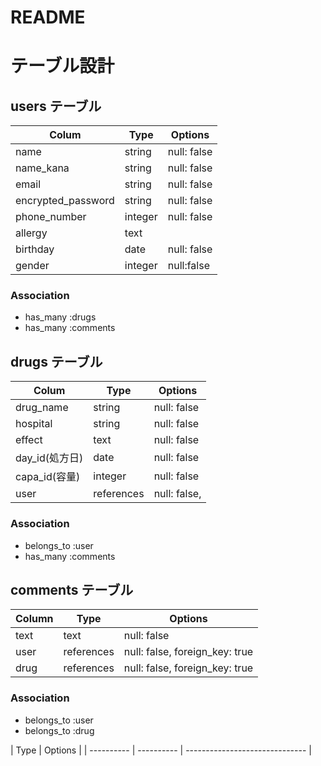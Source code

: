 # README
# テーブル設計

## users テーブル

| Colum            | Type    | Options      |
| ---------------- | ------  | -----------  |
| name             | string  | null: false  |
| name_kana        | string  | null: false  |
| email            | string  | null: false  |
| encrypted_password | string  | null: false  |
| phone_number     | integer | null: false  |
| allergy          | text    |
| birthday         |  date   | null: false|
| gender           | integer | null:false |
### Association

- has_many :drugs
- has_many :comments

## drugs テーブル

| Colum            | Type       | Options      |
| ---------------- | ---------- | -----------  |
| drug_name        | string     | null: false  |
| hospital         | string     | null: false  |
| effect           | text       | null: false  |
| day_id(処方日)    | date       | null: false  |
| capa_id(容量)     | integer    | null: false  |
| user             | references | null: false, |foreign_key: true |

### Association

- belongs_to :user
- has_many :comments
##  comments テーブル

| Column      | Type        | Options                        |
| ----------  | ----------  | ------------------------------ |
| text        | text        | null: false                    |
| user        | references  | null: false, foreign_key: true |
| drug        | references  | null: false, foreign_key: true |

### Association

- belongs_to :user
- belongs_to :drug

| Type        | Options                        |
| ----------  | ----------  | ------------------------------ |

